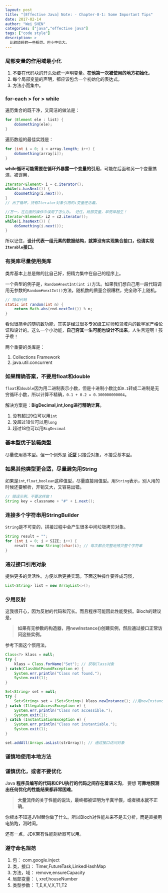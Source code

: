 ```yaml
---
layout: post
title: "[Effective Java] Note: - Chapter-8-1: Some Important Tips"
date: 2017-02-14
author: "Wei SHEN"
categories: ["java","effective java"]
tags: ["code style"]
description: >
  比较琐碎的一些规范。但小中见大。
---
```


### 局部变量的作用域最小化
1. 不要在代码块的开头处统一声明变量。**在他第一次被使用的地方初始化**。
2. 每个局部变量的声明，都应该包含一个初始化的表达式。
2. 方法小而集中。

### for-each > for > while
遍历集合的既干净，又简洁的做法是：
```java
for (Element ele : list) {
    doSomething(ele);
}
```

遍历数组的最佳实践是：
```java
for (int i = 0; i < array.length; i++) {
    doSomething(array[i]);
}
```

**while循环可能需要在循环外暴露一个变量的引用**，可能在后面和另一个变量搞混，被误用，
```java
Iterator<Element> i = c.iterator();
while(i.hasNext()) {
    doSomething(i.next());
}
// 出了循环，持有Iterator对象引用的i变量还活着。

//万一，在后面的操作中误用了怎么办。 记住，局部变量，早死早超生！
Iterator<Element> i2 = c2.iterator();
while(i.hasNext()) {
    doSomething(i.next());
}
```

所以记住，**设计代表一组元素的数据结构，就算没有实现集合接口，也请实现`Iterable`接口**。

### 有类库尽量使用类库
类库基本上总是做的比自己好，把精力集中在自己的程序上。

一个典型的例子是，`Random#nextInt(int i)`方法。如果我们想自己用一段代码调用无参数的`Random#nextInt()`方法，随机数的质量会很糟糕，完全称不上随机。
```java
// 错误代码
static int random(int n) {
    return Math.abs(rnd.nextInt()) % n;
}
```
看似很简单的随机数功能，其实是经过很多专家级工程师和领域内的数学家严格论证和设计的。这么一个小功能，**自己穷其一生可能也设计不出来**。人生苦短啊！孩子乖！

两个重要的类库是：
1. Collections Framework
2. java.util.concurrent

### 如果精确答案，不要用float和double
`float`和`double`因为用二进制表示小数，但是十进制小数比如`0.1`转成二进制是无穷循环小数，所以计算不精确，`0.1 + 0.2 = 0.300000000004`。

解决方案是：**BigDecimal,int,long进行精确计算**。
1. 没有超过9位可以用`int`
2. 没超过18位可以用`long`
3. 超过18位可以用`BigDecimal`

### 基本型优于装箱类型
尽量使用基本型。但一个例外是 **泛型** 只接受对象，不接受基本型。

### 如果其他类型更合适，尽量避免用String
如果是`int`,`float`,`boolean`这种值型，尽量直接用值型。用`String`表示，别人用的时候还要解析，开销又大，又容易出错。

```java
// 错误示例，不要这样做！
String key = classname + "#" + i.next();
```

### 连接多个字符串用StringBuilder
`String`是不可变的，拼接过程中会产生很多中间垃圾拷贝对象。
```java
String result = "";
for (int i = 0; i < SIZE; i++) {
    result += new String((char)i); // 每次都会完整地拷贝整个字符串
}
```

### 通过接口引用对象
提供更多的灵活性。方便以后更换实现。下面这种操作要养成习惯，
```java
List<String> list = new ArrayList<>();
```

### 少用反射
这我很开心，因为反射的代码和冗长。而且程序可能因此性能受损。Bloch的建议是，
> **如果有无参数的构造器，用newInstance()创建实例，然后通过接口正常访问这些实例。**

参考下面这个惯用法，
```java
Class<?> klass = null;
try {
    klass = Class.forName("Set"); // 获取Class对象
} catch(ClassNotFoundException e) {
    System.err.println("Class not found.");
    System.exit(1);
}

Set<String> set = null;
try {
    Set<String> set = (Set<String>) klass.newInstance(); //用newInstance()构造实例，赋值给接口
} catch (IllegalAccessException e) {
    System.err.println("Class not accessible.");
    System.exit(1);
} catch (InstantiationException e) {
    System.err.println("Class not instantiable.");
    System.exit(1);
}

set.addAll(Arrays.asList(strArray)); // 通过接口访问对象
```

### 谨慎地使用本地方法

### 谨慎优化，或者不要优化
Java **程序员编写的代码和CPU执行的代码之间存在着语义沟**， 要想 **可靠地预测出任何优化的性能结果都非常困难**。
> **大量流传的关于性能的说法，最终都被证明为半真半假，或者根本就不正确**。

你根本不知道JVM替你做了什么。所以Bloch对性能从来不是去分析，而是直接用电脑跑，测时间。

还有一点，JDK带有性能剖析器可以用。

### 遵守命名规范
1. 包： com.google.inject
2. 类，接口： Timer,FutureTask,LinkedHashMap
3. 方法，域： remove,ensureCapacity
4. 局部变量： i, xref,houseNumber
5. 类型参数： T,E,K,V,X,T1,T2
